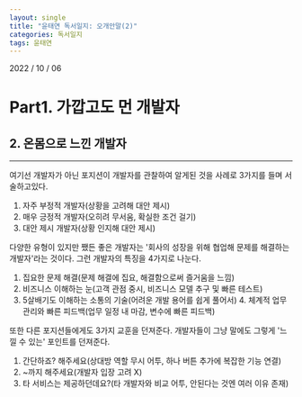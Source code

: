 ```yaml
---
layout: single
title: "윤태연 독서일지: 오개안말(2)"
categories: 독서일지
tags: 윤태연
---
```


2022 / 10 / 06

# Part1. 가깝고도 먼 개발자

## 2. 온몸으로 느낀 개발자

---

여기선 개발자가 아닌 포지션이 개발자를 관찰하여 알게된 것을 사례로 3가지를 들며 서술하고있다.

1. 자주 부정적 개발자(상황을 고려해 대안 제시)
2. 매우 긍정적 개발자(오히려 무서움, 확실한 조건 걸기)
3. 대안 제시 개발자(상황 인지해 대안 제시)

다양한 유형이 있지만 쨌든 좋은 개발자는 '회사의 성장을 위해 협업해 문제를 해결하는 개발자'라는 것이다. 그런 개발자의 특징을 4가지로 나눈다.

1. 집요한 문제 해결(문제 해결에 집요, 해결함으로써 즐거움을 느낌)
2. 비즈니스 이해하는 눈(고객 관점 중시, 비즈니스 모델 추구 및 빠른 테스트)
3. 5살배기도 이해하는 소통의 기술(어려운 개발 용어를 쉽게 풀어서) 4. 체계적 업무 관리와 빠른 피드백(업무 일정 내 마감, 변수에 빠른 피드백)

또한 다른 포지션들에게도 3가지 교훈을 던져준다. 개발자들이 그냥 말에도 그렇게 '느낄 수 있는' 포인트를 던져준다.

1. 간단하죠? 해주세요(상대방 역할 무시 어투, 하나 버튼 추가에 복잡한 기능 연결)
2. ~까지 해주세요(개발자 입장 고려 X)
3. 타 서비스는 제공하던데요?(타 개발자와 비교 어투, 안된다는 것엔 여러 이유 존재)
